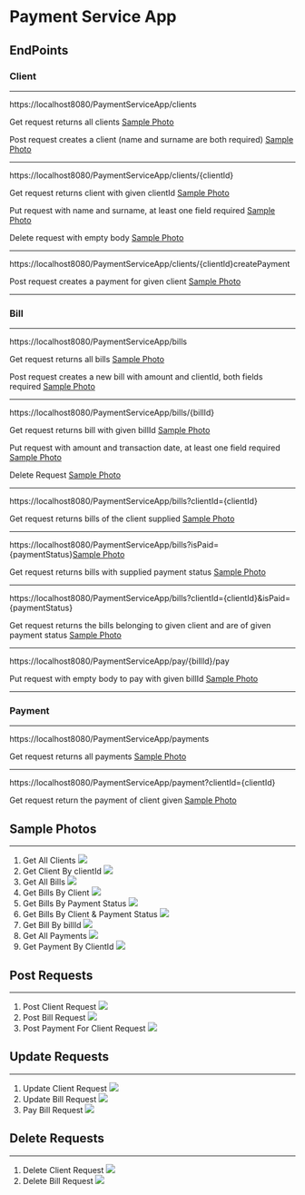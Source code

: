 # Payment Service App


## EndPoints

### Client

---      
https://localhost8080/PaymentServiceApp/clients

Get request returns all clients
[Sample Photo](https://github.com/Abdullah-Sahin/PaymentServiceBackEnd/blob/main/Photos/GetAllClients.png)

Post request creates a client (name and surname are both required)
[Sample Photo](https://github.com/Abdullah-Sahin/PaymentServiceBackEnd/blob/main/Photos/PostClient.png)

---
https://localhost8080/PaymentServiceApp/clients/{clientId}

Get request returns client with given clientId
[Sample Photo](https://github.com/Abdullah-Sahin/PaymentServiceBackEnd/blob/main/Photos/GetClientById.png)

Put request with name and surname, at least one field required
[Sample Photo](https://github.com/Abdullah-Sahin/PaymentServiceBackEnd/blob/main/Photos/UpdateClient.png)

Delete request with empty body
[Sample Photo](https://github.com/Abdullah-Sahin/PaymentServiceBackEnd/blob/main/Photos/DeleteClient.png)

---
https://localhost8080/PaymentServiceApp/clients/{clientId}createPayment

Post request creates a payment for given client
[Sample Photo](https://github.com/Abdullah-Sahin/PaymentServiceBackEnd/blob/main/Photos/PostPaymentForClient.png)

---

### Bill

---
https://localhost8080/PaymentServiceApp/bills

Get request returns all bills
[Sample Photo](https://github.com/Abdullah-Sahin/PaymentServiceBackEnd/blob/main/Photos/GetAllBills.png)

Post request creates a new bill with amount and clientId, both fields required
[Sample Photo](https://github.com/Abdullah-Sahin/PaymentServiceBackEnd/blob/main/Photos/PostBill.png)

---
https://localhost8080/PaymentServiceApp/bills/{billId}

Get request returns bill with given billId
[Sample Photo](https://github.com/Abdullah-Sahin/PaymentServiceBackEnd/blob/main/Photos/GetBillById.png)

Put request with amount and transaction date, at least one field required
[Sample Photo](https://github.com/Abdullah-Sahin/PaymentServiceBackEnd/blob/main/Photos/UpdateBill.png)

Delete Request
[Sample Photo](https://github.com/Abdullah-Sahin/PaymentServiceBackEnd/blob/main/Photos/DeleteBill.png)

---
https://localhost8080/PaymentServiceApp/bills?clientId={clientId}

Get request returns bills of the client supplied
[Sample Photo](https://github.com/Abdullah-Sahin/PaymentServiceBackEnd/blob/main/Photos/GetBillsByClient.png)

---
https://localhost8080/PaymentServiceApp/bills?isPaid={paymentStatus}[Sample Photo]()

Get request returns bills with supplied payment status
[Sample Photo](https://github.com/Abdullah-Sahin/PaymentServiceBackEnd/blob/main/Photos/GetBillsByPaid.png)

---
https://localhost8080/PaymentServiceApp/bills?clientId={clientId}&isPaid={paymentStatus}

Get request returns the bills belonging to given client and are of given payment status
[Sample Photo](https://github.com/Abdullah-Sahin/PaymentServiceBackEnd/blob/main/Photos/GetBillsByClient%26Paid.png)

---
https://localhost8080/PaymentServiceApp/pay/{billId}/pay

Put request with empty body to pay with given billId
[Sample Photo](https://github.com/Abdullah-Sahin/PaymentServiceBackEnd/blob/main/Photos/PayBill.png)

---

### Payment

---
https://localhost8080/PaymentServiceApp/payments

Get request returns all payments
[Sample Photo](https://github.com/Abdullah-Sahin/PaymentServiceBackEnd/blob/main/Photos/GetAllPayments.png)

---
https://localhost8080/PaymentServiceApp/payment?clientId={clientId}

Get request return the payment of client given
[Sample Photo](https://github.com/Abdullah-Sahin/PaymentServiceBackEnd/blob/main/Photos/GetPaymentById.png)

## Sample Photos

---

1. Get All Clients
   ![](https://github.com/Abdullah-Sahin/PaymentServiceBackEnd/blob/main/Photos/GetAllClients.png)
2. Get Client By clientId
   ![](https://github.com/Abdullah-Sahin/PaymentServiceBackEnd/blob/main/Photos/GetClientById.png)
3. Get All Bills
   ![](https://github.com/Abdullah-Sahin/PaymentServiceBackEnd/blob/main/Photos/GetAllBills.png)
4. Get Bills By Client
   ![](https://github.com/Abdullah-Sahin/PaymentServiceBackEnd/blob/main/Photos/GetBillsByClient.png)
5. Get Bills By Payment Status
   ![](https://github.com/Abdullah-Sahin/PaymentServiceBackEnd/blob/main/Photos/GetBillsByPaid.png)
6. Get Bills By Client & Payment Status
   ![](https://github.com/Abdullah-Sahin/PaymentServiceBackEnd/blob/main/Photos/GetBillsByClient%26Paid.png)
7. Get Bill By billId
   ![](https://github.com/Abdullah-Sahin/PaymentServiceBackEnd/blob/main/Photos/GetBillById.png)
8. Get All Payments
   ![](https://github.com/Abdullah-Sahin/PaymentServiceBackEnd/blob/main/Photos/GetAllPayments.png)
9. Get Payment By ClientId
   ![](https://github.com/Abdullah-Sahin/PaymentServiceBackEnd/blob/main/Photos/GetPaymentById.png)

## Post Requests

---

1. Post Client Request
   ![](https://github.com/Abdullah-Sahin/PaymentServiceBackEnd/blob/main/Photos/PostClient.png)
2. Post Bill Request
   ![](https://github.com/Abdullah-Sahin/PaymentServiceBackEnd/blob/main/Photos/PostBill.png)
3. Post Payment For Client Request
   ![](https://github.com/Abdullah-Sahin/PaymentServiceBackEnd/blob/main/Photos/PostPaymentForClient.png)

## Update Requests

---
1. Update Client Request
   ![](https://github.com/Abdullah-Sahin/PaymentServiceBackEnd/blob/main/Photos/UpdateClient.png)
2. Update Bill Request
   ![](https://github.com/Abdullah-Sahin/PaymentServiceBackEnd/blob/main/Photos/UpdateBill.png)
3. Pay Bill Request
   ![](https://github.com/Abdullah-Sahin/PaymentServiceBackEnd/blob/main/Photos/PayBill.png)

## Delete Requests

---
1. Delete Client Request
   ![](https://github.com/Abdullah-Sahin/PaymentServiceBackEnd/blob/main/Photos/DeleteClient.png)
2. Delete Bill Request
   ![](https://github.com/Abdullah-Sahin/PaymentServiceBackEnd/blob/main/Photos/DeleteBill.png)






